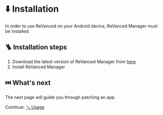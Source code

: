 # ⬇️ Installation

In order to use ReVanced on your Android device, ReVanced Manager must be installed.

## 🪜 Installation steps

1. Download the latest version of ReVanced Manager from [here](https://github.com/revanced/revanced-manager/releases/latest)
2. Install ReVanced Manager

## ⏭️ What's next

The next page will guide you through patching an app.

Continue: [🪛 Usage](2_usage.md)
